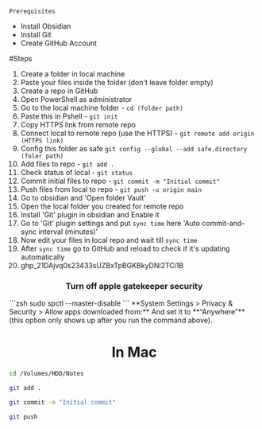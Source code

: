 	Prerequisites
- Install Obsidian
- Install Git
- Create GitHub Account

#Steps
1) Create a folder in local machine
2) Paste your files inside the folder (don't leave folder empty)
3) Create a repo in GitHub
4) Open PowerShell as administrator
5) Go to the local machine folder - `cd (folder path)`
6) Paste this in Pshell - `git init`
7) Copy HTTPS link from remote repo
8) Connect local to remote repo (use the HTTPS) - `git remote add origin (HTTPS link)`
9) Config this folder as safe `git config --global --add safe.directory (foler path)`
10) Add files to repo - `git add .`
11) Check status of local - `git status`
12) Commit initial files to repo - `git commit -m "Initial commit"`
13) Push files from local to repo - `git push -u origin main`
14) Go to obsidian and 'Open folder Vault'
15) Open the local folder you created for remote repo
16) Install 'Git' plugin in obsidian and Enable it
17) Go to 'Git' plugin settings and put `sync time` here 'Auto commit-and-sync interval (minutes)'
18) Now edit your files in local repo and wait till `sync time`
19) After `sync time` go to GitHub and reload to check if it's updating automatically
20) 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

<center><h3>Turn off apple gatekeeper security</h3></center>
```zsh
sudo spctl --master-disable
```
**System Settings > Privacy & Security > Allow apps downloaded from:**  
And set it to **“Anywhere”** (this option only shows up after you run the command above).


<center><h1>In Mac</h1></center>

```zsh
cd /Volumes/HDD/Notes
```

```zsh
git add .
```

```zsh
git commit -m "Initial commit"
```

```zsh
git push
```

